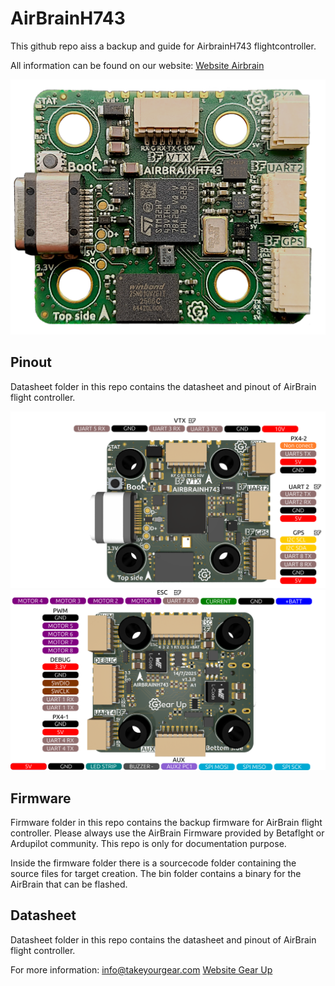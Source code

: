 # AirBrainH743
This github repo aiss a backup and guide for AirbrainH743 flightcontroller.

All information can be found on our website: [Website Airbrain](https://takeyourgear.com/pages/products/airbrain)

![AirBrain_Pinout_top](/datasheet/AirBrain_front.png)

## Pinout

Datasheet folder in this repo contains the datasheet and pinout of AirBrain flight controller.

![AirBrain_Pinout_top](/datasheet/AirBrain_pinoutTop.png)
![AirBrain_Pinout_bottom](/datasheet/AirBrain_pinoutBottom.png)

## Firmware

Firmware folder in this repo contains the backup firmware for AirBrain flight controller.
Please always use the AirBrain Firmware provided by Betaflght or Ardupilot community.
This repo is only for documentation purpose.

Inside the firmware folder there is a sourcecode folder containing the source files for target creation.
The bin folder contains a binary for the AirBrain that can be flashed.

## Datasheet

Datasheet folder in this repo contains the datasheet and pinout of AirBrain flight controller.

For more information: info@takeyourgear.com
[Website Gear Up](https://takeyourgear.com/)